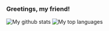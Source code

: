 ### Greetings, my friend!

![My github stats](https://github-readme-stats.vercel.app/api?username=Burconst&show_icons=true)
![My top languages](https://github-readme-stats.vercel.app/api/top-langs/?username=Burconst&layout=compact&theme=black)
